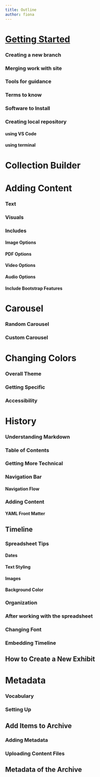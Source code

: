 ```yaml
---
title: Outline
author: fiona
---
```


# [Getting Started]("docs\background-info.md")
### Creating a new branch
### Merging work with site
### Tools for guidance
### Terms to know
### Software to Install
### Creating local repository
#### using VS Code
#### using terminal

# Collection Builder

# Adding Content
### Text
### Visuals
### Includes 
#### Image Options
#### PDF Options
#### Video Options
#### Audio Options
#### Include Bootstrap Features

# Carousel
### Random Carousel
### Custom Carousel

# Changing Colors
### Overall Theme
### Getting Specific
### Accessibility

# History 
### Understanding Markdown
### Table of Contents 
### Getting More Technical
### Navigation Bar
#### Navigation Flow
### Adding Content
#### YAML Front Matter

## Timeline
### Spreadsheet Tips
#### Dates
#### Text Styling
#### Images
#### Background Color
### Organization
### After working with the spreadsheet
### Changing Font
### Embedding Timeline

## How to Create a New Exhibit

# Metadata
### Vocabulary
### Setting Up
## Add Items to Archive
### Adding Metadata
### Uploading Content Files
## Metadata of the Archive
